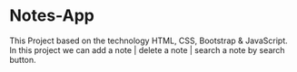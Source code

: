 # Notes-App
This Project based on the technology HTML, CSS, Bootstrap &amp; JavaScript. In this project we can add a note | delete a note | search a note by search button.
